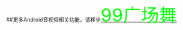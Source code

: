 ##更多Android音视频相关功能，请移步<a href="https://github.com/GuiTom/Meishi_VideoEdit_SDK"><font color="#00ff00" size=24>99广场舞</font></a>
